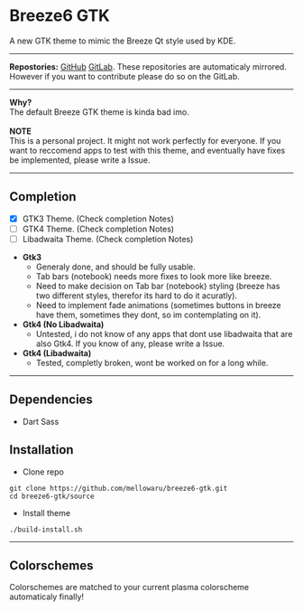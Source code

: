 # Breeze6 GTK
A new GTK theme to mimic the Breeze Qt style used by KDE.

---

**Repostories:** [GitHub](https://github.com/nukusaba/breeze6-gtk) [GitLab](https://gitlab.com/sabaneko/breeze6-gtk). These repositories are automaticaly mirrored. However if you want to contribute please do so on the GitLab.

---

**Why?** <br>
The default Breeze GTK theme is kinda bad imo. <br>
<br>
**NOTE** <br>
This is a personal project. It might not work perfectly for everyone. If you want to reccomend apps to test with this theme, and eventually have fixes be implemented, please write a Issue.

---

## Completion
- [x] GTK3 Theme. (Check completion Notes)
- [ ] GTK4 Theme. (Check completion Notes)
- [ ] Libadwaita Theme. (Check completion Notes)<br>

- **Gtk3**
  - Generaly done, and should be fully usable.
  - Tab bars (notebook) needs more fixes to look more like breeze.
  - Need to make decision on Tab bar (notebook) styling (breeze has two different styles, therefor its hard to do it acuratly).
  - Need to implement fade animations (sometimes buttons in breeze have them, sometimes they dont, so im contemplating on it).
- **Gtk4 (No Libadwaita)**
  - Untested, i do not know of any apps that dont use libadwaita that are also Gtk4. If you know of any, please write a Issue.
- **Gtk4 (Libadwaita)**
  - Tested, completly broken, wont be worked on for a long while.

---
  
## Dependencies
- Dart Sass

## Installation
- Clone repo
```
git clone https://github.com/mellowaru/breeze6-gtk.git
cd breeze6-gtk/source
```

- Install theme <br>
```
./build-install.sh
```

---

## Colorschemes
Colorschemes are matched to your current plasma colorscheme automaticaly finally!
